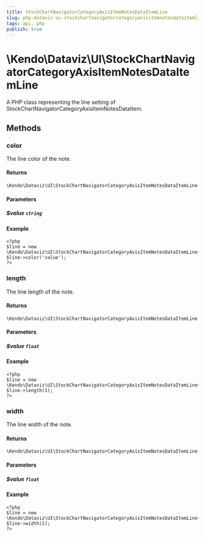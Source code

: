 ```yaml
---
title: StockChartNavigatorCategoryAxisItemNotesDataItemLine
slug: php-dataviz-ui-stockchartnavigatorcategoryaxisitemnotesdataitemline
tags: api, php
publish: true
---
```


# \Kendo\Dataviz\UI\StockChartNavigatorCategoryAxisItemNotesDataItemLine

A PHP class representing the line setting of StockChartNavigatorCategoryAxisItemNotesDataItem.


## Methods

### color
The line color of the note.

#### Returns
`\Kendo\Dataviz\UI\StockChartNavigatorCategoryAxisItemNotesDataItemLine`

#### Parameters

##### $value `string`



#### Example 
    <?php
    $line = new \Kendo\Dataviz\UI\StockChartNavigatorCategoryAxisItemNotesDataItemLine();
    $line->color('value');
    ?>

### length
The line length of the note.

#### Returns
`\Kendo\Dataviz\UI\StockChartNavigatorCategoryAxisItemNotesDataItemLine`

#### Parameters

##### $value `float`



#### Example 
    <?php
    $line = new \Kendo\Dataviz\UI\StockChartNavigatorCategoryAxisItemNotesDataItemLine();
    $line->length(1);
    ?>

### width
The line width of the note.

#### Returns
`\Kendo\Dataviz\UI\StockChartNavigatorCategoryAxisItemNotesDataItemLine`

#### Parameters

##### $value `float`



#### Example 
    <?php
    $line = new \Kendo\Dataviz\UI\StockChartNavigatorCategoryAxisItemNotesDataItemLine();
    $line->width(1);
    ?>

